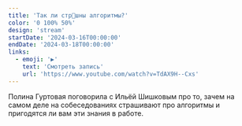 ```yaml
---
title: 'Так ли стр👻шны алгоритмы?'
color: '0 100% 50%'
design: 'stream'
startDate: '2024-03-16T00:00:00'
endDate: '2024-03-18T00:00:00'
links:
  - emoji: '▶️'
    text: 'Смотреть запись'
    url: 'https://www.youtube.com/watch?v=TdAX9H--Cxs'
---
```


Полина Гуртовая поговорила с <a hreef="http://t.me/imhired" class="link">Ильёй Шишковым</a> про то, зачем на самом деле на собеседованиях страшивают про алгоритмы и пригодятся ли вам эти знания в работе.

